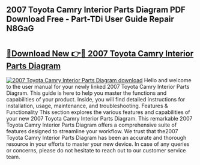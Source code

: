 ## 2007 Toyota Camry Interior Parts Diagram PDF Download Free - Part-TDi User Guide Repair N8GaG

# <h2><a href="http://dfo7st.blite.top/?on=2007+Toyota+Camry+Interior+Parts+Diagram">🔗Download New 👉🔴 2007 Toyota Camry Interior Parts Diagram</a></h2>

[![2007 Toyota Camry Interior Parts Diagram download](https://i.imgur.com/lujVjoI.png)](http://dfo7st.blite.top/?on=2007+Toyota+Camry+Interior+Parts+Diagram)
Hello and welcome to the user manual for your newly linked 2007 Toyota Camry Interior Parts Diagram. This guide is here to help you master the functions and capabilities of your product. Inside, you will find detailed instructions for installation, usage, maintenance, and troubleshooting. Features & Functionality This section explores the various features and capabilities of your new 2007 Toyota Camry Interior Parts Diagram. This remarkable 2007 Toyota Camry Interior Parts Diagram offers a comprehensive suite of features designed to streamline your workflow. We trust that the2007 Toyota Camry Interior Parts Diagram has been an accurate and thorough resource in your efforts to master your new device. In case of any queries or concerns, please do not hesitate to reach out to our customer service team.
